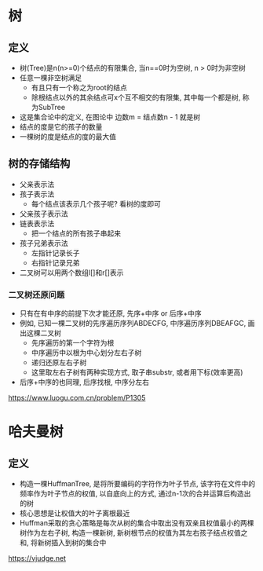 树
===

## 定义
- 树(Tree)是n(n>=0)个结点的有限集合, 当n==0时为空树, n > 0时为非空树
- 任意一棵非空树满足
    - 有且只有一个称之为root的结点
    - 除根结点以外的其余结点可x个互不相交的有限集, 其中每一个都是树, 称为SubTree
- 这是集合论中的定义, 在图论中 边数m = 结点数n - 1 就是树
- 结点的度是它的孩子的数量
- 一棵树的度是结点的度的最大值


## 树的存储结构
- 父亲表示法
- 孩子表示法
    - 每个结点该表示几个孩子呢? 看树的度即可
- 父亲孩子表示法
- 链表表示法
    - 把一个结点的所有孩子串起来
- 孩子兄弟表示法
    - 左指针记录长子
    - 右指针记录兄弟
- 二叉树可以用两个数组l[]和r[]表示

### 二叉树还原问题
- 只有在有中序的前提下次才能还原, 先序+中序 or 后序+中序
- 例如, 已知一棵二叉树的先序遍历序列ABDECFG, 中序遍历序列DBEAFGC, 画出这棵二叉树
    - 先序遍历的第一个字符为根
    - 中序遍历中以根为中心划分左右子树
    - 递归还原左右子树
    - 这里取左右子树有两种实现方式, 取子串substr, 或者用下标(效率更高)
- 后序+中序的也同理, 后序找根, 中序分左右

https://www.luogu.com.cn/problem/P1305



哈夫曼树
===

## 定义
- 构造一棵HuffmanTree, 是将所要编码的字符作为叶子节点, 该字符在文件中的频率作为叶子节点的权值, 以自底向上的方式, 通过n-1次的合并运算后构造出的树
- 核心思想是让权值大的叶子离根最近
- Huffman采取的贪心策略是每次从树的集合中取出没有双亲且权值最小的两棵树作为左右子树, 构造一棵新树, 新树根节点的权值为其左右孩子结点权值之和, 将新树插入到树的集合中

https://vjudge.net

